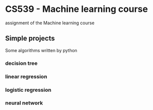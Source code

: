 
# CS539 - Machine learning course
assignment of the Machine learning course
## Simple projects
Some algorithms written by python
### decision tree
### linear regression
### logistic regression
### neural network
